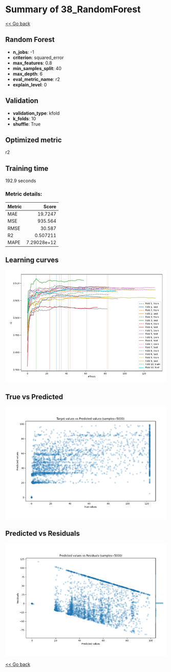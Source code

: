 # Summary of 38_RandomForest

[<< Go back](../README.md)


## Random Forest
- **n_jobs**: -1
- **criterion**: squared_error
- **max_features**: 0.8
- **min_samples_split**: 40
- **max_depth**: 6
- **eval_metric_name**: r2
- **explain_level**: 0

## Validation
 - **validation_type**: kfold
 - **k_folds**: 10
 - **shuffle**: True

## Optimized metric
r2

## Training time

192.9 seconds

### Metric details:
| Metric   |         Score |
|:---------|--------------:|
| MAE      |  19.7247      |
| MSE      | 935.564       |
| RMSE     |  30.587       |
| R2       |   0.507211    |
| MAPE     |   7.29028e+12 |



## Learning curves
![Learning curves](learning_curves.png)
## True vs Predicted

![True vs Predicted](true_vs_predicted.png)


## Predicted vs Residuals

![Predicted vs Residuals](predicted_vs_residuals.png)



[<< Go back](../README.md)
